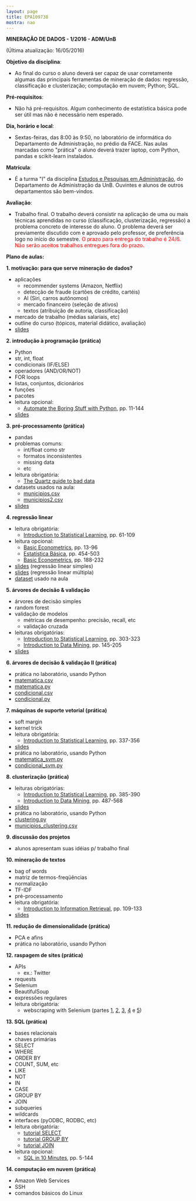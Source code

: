 ```yaml
---
layout: page
title: EPA109738
mostra: nao
---
```


<strong>
MINERAÇÃO DE DADOS - 1/2016 - ADM/UnB
</strong>

(Última atualização: 16/05/2016)

**Objetivo da disciplina**:

- Ao final do curso o aluno deverá ser capaz de usar corretamente algumas das principais ferramentas de mineração de dados: regressão, classificação e clusterização; computação em nuvem; Python; SQL.

**Pré-requisitos**:

- Não há pré-requisitos. Algum conhecimento de estatística básica pode ser útil mas não é necessário nem esperado.

**Dia, horário e local**:

- Sextas-feiras, das 8:00 às 9:50, no laboratório de informática do Departamento de Administração, no prédio da FACE. Nas aulas marcadas como "prática" o aluno deverá trazer laptop, com Python, pandas e scikit-learn instalados.

**Matrícula**:

- É a turma "I" da disciplina [Estudos e Pesquisas em Administração](https://condoc.unb.br/matriculaweb/graduacao/oferta_dados.aspx?cod=109738&dep=402), do Departamento de Administração da UnB. Ouvintes e alunos de outros departamentos são bem-vindos.

**Avaliação**:

- Trabalho final. O trabalho deverá consistir na aplicação de uma ou mais técnicas aprendidas no curso (classificação, clusterização, regressão) a problema concreto de interesse do aluno. O problema deverá ser previamente discutido com e aprovado pelo professor, de preferência logo no início do semestre. <font color="red">O prazo para entrega do trabalho é 24/6. Não serão aceitos trabalhos entregues fora do prazo.</font>

<strong>Plano de aulas:</strong>

<strong>1. motivação: para que serve mineração de dados?</strong>

- aplicações
    - recommender systems (Amazon, Netflix)
    - detecção de fraude (cartões de crédito, cartéis)
    - AI (Siri, carros autônomos)
    - mercado financeiro (seleção de ativos)
    - textos (atribuição de autoria, classificação)
- mercado de trabalho (médias salariais, etc)
- outline do curso (tópicos, material didático, avaliação)
- [slides](/assets/teaching/mineracao/slides1.pdf)

<strong>2. introdução à programação (prática)</strong>

- Python
- str, int, float
- condicionais (IF/ELSE)
- operadores (AND/OR/NOT)
- FOR loops
- listas, conjuntos, dicionários
- funções
- pacotes
- leitura opcional:
    - [Automate the Boring Stuff with Python](http://www.amazon.com/Automate-Boring-Stuff-Python-Programming/dp/1593275994/ref=sr_1_2?ie=UTF8&qid=1448215811&sr=8-2&keywords=python), pp. 11-144
- [slides](/assets/teaching/mineracao/slides2.pdf)

<strong>3. pré-processamento (prática)</strong>

- pandas
- problemas comuns:
    - int/float como str
    - formatos inconsistentes
    - missing data
    - etc
- leitura obrigatória:
    - [The Quartz guide to bad data](https://github.com/Quartz/bad-data-guide)
- datasets usados na aula:
    - [municipios.csv](/assets/teaching/mineracao/municipios.csv)
    - [municipios2.csv](/assets/teaching/mineracao/municipios2.csv)
- [slides](/assets/teaching/mineracao/slides3.pdf)

<strong>4. regressão linear</strong>

- leitura obrigatória:
    - [Introduction to Statistical Learning](http://www-bcf.usc.edu/~gareth/ISL/ISLR%20Sixth%20Printing.pdf), pp. 61-109
- leitura opcional:
    - [Basic Econometrics](http://www.amazon.com/Basic-Econometrics-Damodar-Gujarati/dp/0073375772/ref=sr_1_1?ie=UTF8&qid=1448210562&sr=8-1&keywords=basic+econometrics), pp. 13-96
    - [Estatística Básica](http://www.livrariacultura.com.br/p/estatistica-basica-61737525), pp. 454-503
    - [Basic Econometrics](http://www.amazon.com/Basic-Econometrics-Damodar-Gujarati/dp/0073375772/ref=sr_1_1?ie=UTF8&qid=1448210562&sr=8-1&keywords=basic+econometrics), pp. 188-232
- [slides](/assets/teaching/mineracao/slides4.pdf) (regressão linear simples)
- [slides](/assets/teaching/mineracao/slides5.pdf) (regressão linear múltipla)
- [dataset](/assets/teaching/mineracao/aula5dataset.csv) usado na aula

<strong>5. árvores de decisão & validação</strong>

- árvores de decisão simples
- random forest
- validação de modelos
    - métricas de desempenho: precisão, recall, etc
    - validação cruzada
- leituras obrigatórias:
    - [Introduction to Statistical Learning](http://www-bcf.usc.edu/~gareth/ISL/ISLR%20Sixth%20Printing.pdf), pp. 303-323
    - [Introduction to Data Mining](http://www-users.cs.umn.edu/~kumar/dmbook/ch4.pdf), pp. 145-205
- [slides](/assets/teaching/mineracao/slides6.pdf)

<strong>6. árvores de decisão & validação II (prática)</strong>

- prática no laboratório, usando Python
- [matematica.csv](/assets/teaching/mineracao/matematica.csv)
- [matematica.py](/assets/teaching/mineracao/matematica.py)
- [condicional.csv](/assets/teaching/mineracao/condicional.csv)
- [condicional.py](/assets/teaching/mineracao/condicional.py)

<strong>7. máquinas de suporte vetorial (prática)</strong>

- soft margin
- kernel trick
- leitura obrigatória:
    - [Introduction to Statistical Learning](http://www-bcf.usc.edu/~gareth/ISL/ISLR%20Sixth%20Printing.pdf), pp. 337-356
- [slides](/assets/teaching/mineracao/slides7.pdf)
- prática no laboratório, usando Python
- [matematica_svm.py](/assets/teaching/mineracao/matematica.py)
- [condicional_svm.py](/assets/teaching/mineracao/condicional.py)

<strong>8. clusterização (prática)</strong>

- leituras obrigatórias:
    - [Introduction to Statistical Learning](http://www-bcf.usc.edu/~gareth/ISL/ISLR%20Sixth%20Printing.pdf), pp. 385-390
    - [Introduction to Data Mining](http://www-users.cs.umn.edu/~kumar/dmbook/ch8.pdf), pp. 487-568
- [slides](/assets/teaching/mineracao/slides9.pdf)
- prática no laboratório, usando Python
- [clustering.py](/assets/teaching/mineracao/clustering.py)
- [municipios_clustering.csv](/assets/teaching/mineracao/municipios_clustering.csv)

<strong>9. discussão dos projetos</strong>

- alunos apresentam suas idéias p/ trabalho final

<strong>10. mineração de textos</strong>

- bag of words
- matriz de termos-freqüências
- normalização
- TF-IDF
- pré-processamento
- leitura obrigatória:
    - [Introduction to Information Retrieval](http://nlp.stanford.edu/IR-book/pdf/irbookonlinereading.pdf), pp. 109-133
- [slides](/assets/teaching/mineracao/slides10.pdf)

<strong>11. redução de dimensionalidade (prática)</strong>

- PCA e afins
- prática no laboratório, usando Python

<strong>12. raspagem de sites (prática)</strong>

- APIs
    - ex.: Twitter
- requests
- Selenium
- BeautifulSoup
- expressões regulares
- leitura obrigatória:
    - webscraping with Selenium (partes [1](http://thiagomarzagao.com/2013/11/12/webscraping-with-selenium-part-1/), [2](http://thiagomarzagao.com/2013/11/14/webscraping-with-selenium-part-2/), [3](http://thiagomarzagao.com/2013/11/15/webscraping-with-selenium-part-3/), [4](http://thiagomarzagao.com/2013/11/16/webscraping-with-selenium-part-4/) e [5](http://thiagomarzagao.com/2013/11/17/webscraping-with-selenium-part-5/))

<strong>13. SQL (prática)</strong>

- bases relacionais
- chaves primárias
- SELECT
- WHERE
- ORDER BY
- COUNT, SUM, etc
- LIKE
- NOT
- IN
- CASE
- GROUP BY
- JOIN
- subqueries
- wildcards
- interfaces (pyODBC, RODBC, etc)
- leitura obrigatória:
    - [tutorial SELECT](https://technet.microsoft.com/en-us/library/bb264565(v=sql.90).aspx)
    - [tutorial GROUP BY](http://www.w3schools.com/sql/sql_groupby.asp)
    - [tutorial JOIN](https://technet.microsoft.com/en-us/library/ms191517(v=sql.105).aspx)
- leitura opcional:
    - [SQL in 10 Minutes](http://www.amazon.com/Sams-Teach-Yourself-SQL-Minutes-ebook/dp/B009XDGF2C/ref=mt_kindle?_encoding=UTF8&me=), pp. 5-144

<strong>14. computação em nuvem (prática)</strong>

- Amazon Web Services
- SSH
- comandos básicos do Linux